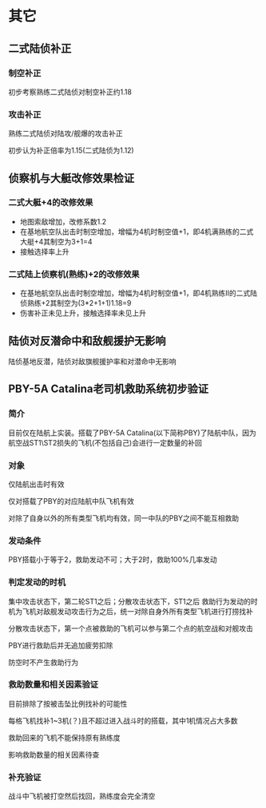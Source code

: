 # 其它

## 二式陆侦补正

### 制空补正

初步考察熟练二式陆侦对制空补正约1.18

### 攻击补正

熟练二式陆侦对陆攻/舰爆的攻击补正

初步认为补正倍率为1.15\(二式陆侦为1.12\)

## 侦察机与大艇改修效果检证

### 二式大艇+4的改修效果 

* 地图索敌增加，改修系数1.2 
* 在基地航空队出击时制空增加，增幅为4机时制空值+1，即4机满熟练的二式大艇+4其制空为3+1=4
* 接触选择率上升

### 二式陆上侦察机\(熟练\)+2的改修效果

* 在基地航空队出击时制空增加，增幅为4机时制空值+1，即4机熟练II的二式陆侦熟练+2其制空为\(3\*2+1+1\)1.18=9 
* 伤害补正未见上升，接触选择率未见上升

## 陆侦对反潜命中和敌舰援护无影响

陆侦基地反潜，陆侦对敌旗舰援护率和对潜命中无影响

## PBY-5A Catalina老司机救助系统初步验证

### 简介 

目前仅在陆航上实装。搭载了PBY-5A Catalina\(以下简称PBY\)了陆航中队，因为航空战ST1\ST2损失的飞机\(不包括自己\)会进行一定数量的补回

### 对象 

仅陆航出击时有效 

仅对搭载了PBY的对应陆航中队飞机有效 

对除了自身以外的所有类型飞机均有效，同一中队的PBY之间不能互相救助

### 发动条件

PBY搭载小于等于2，救助发动不可；大于2时，救助100%几率发动 

### 判定发动的时机

集中攻击状态下，第二轮ST1之后；分散攻击状态下，ST1之后 救助行为发动的时机为飞机对敌舰发动攻击行为之后，统一对除自身外所有类型飞机进行打捞找补 

分散攻击状态下，第一个点被救助的飞机可以参与第二个点的航空战和对舰攻击 

PBY进行救助后并无追加疲劳扣除 

防空时不产生救助行为

### 救助数量和相关因素验证 

目前排除了按被击坠比例找补的可能性 

每格飞机找补1~3机\(？\)且不超过进入战斗时的搭载，其中1机情况占大多数 

救助回来的飞机不能保持原有熟练度 

影响救助数量的相关因素待查

### 补充验证 

战斗中飞机被打空然后找回，熟练度会完全清空

